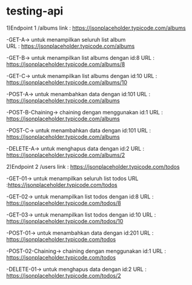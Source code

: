 # testing-api

1)Endpoint 1 /albums
link : https://jsonplaceholder.typicode.com/albums

-GET-A-> untuk menampilkan seluruh list album  
URL : https://jsonplaceholder.typicode.com/albums

-GET-B-> untuk menampilkan list albums dengan id:8
URL : https://jsonplaceholder.typicode.com/albums/8

-GET-C-> untuk menampilkan list albums dengan id:10
URL : https://jsonplaceholder.typicode.com/albums/10

-POST-A-> untuk menambahkan data dengan id:101
URL : https://jsonplaceholder.typicode.com/albums

-POST-B-Chaining-> chaining dengan menggunakan id:1
URL : https://jsonplaceholder.typicode.com/albums

-POST-C-> untuk menambahkan data dengan id:101
URL : https://jsonplaceholder.typicode.com/albums

-DELETE-A-> untuk menghapus data dengan id:2
URL : https://jsonplaceholder.typicode.com/albums/2


2)Endpoint 2 /users
link : https://jsonplaceholder.typicode.com/todos

-GET-01-> untuk menampilkan seluruh list todos
URL :https://jsonplaceholder.typicode.com/todos

-GET-02-> untuk menampilkan list todos dengan id:8
URL : https://jsonplaceholder.typicode.com/todos/8

-GET-03-> untuk menampilkan list todos dengan id:10
URL : https://jsonplaceholder.typicode.com/todos/10

-POST-01-> untuk menambahkan data dengan id:201
URL : https://jsonplaceholder.typicode.com/todos

-POST-02-Chaining-> chaining dengan menggunakan id:1
URL : https://jsonplaceholder.typicode.com/todos

-DELETE-01-> untuk menghapus data dengan id:2
URL : https://jsonplaceholder.typicode.com/todos/2

